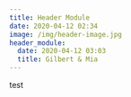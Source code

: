 ```yaml
---
title: Header Module
date: 2020-04-12 02:34
image: /img/header-image.jpg
header_module:
  date: 2020-04-12 03:03
  title: Gilbert & Mia
---
```

test